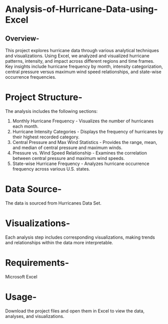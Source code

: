 # Analysis-of-Hurricane-Data-using-Excel
## Overview-
This project explores hurricane data through various analytical techniques and visualizations. Using Excel, we analyzed and visualized hurricane patterns, intensity, and impact across different regions and time frames. Key insights include hurricane frequency by month, intensity categorization, central pressure versus maximum wind speed relationships, and state-wise occurrence frequencies.

# Project Structure- 
The analysis includes the following sections:
1. Monthly Hurricane Frequency - Visualizes the number of hurricanes each month.
2. Hurricane Intensity Categories - Displays the frequency of hurricanes by their highest recorded category.
3. Central Pressure and Max Wind Statistics - Provides the range, mean, and median of central pressure and maximum winds.
4. Pressure vs. Wind Speed Relationship - Examines the correlation between central pressure and maximum wind speeds.
5. State-wise Hurricane Frequency - Analyzes hurricane occurrence frequency across various U.S. states.

# Data Source-
The data is sourced from Hurricanes Data Set.

# Visualizations-
Each analysis step includes corresponding visualizations, making trends and relationships within the data more interpretable.

# Requirements-
Microsoft Excel

# Usage-
Download the project files and open them in Excel to view the data, analyses, and visualizations.

